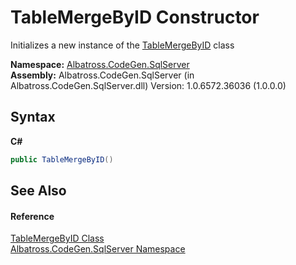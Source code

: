 # TableMergeByID Constructor 
 

Initializes a new instance of the <a href="D5433378">TableMergeByID</a> class

**Namespace:**&nbsp;<a href="9727DDEC">Albatross.CodeGen.SqlServer</a><br />**Assembly:**&nbsp;Albatross.CodeGen.SqlServer (in Albatross.CodeGen.SqlServer.dll) Version: 1.0.6572.36036 (1.0.0.0)

## Syntax

**C#**<br />
``` C#
public TableMergeByID()
```


## See Also


#### Reference
<a href="D5433378">TableMergeByID Class</a><br /><a href="9727DDEC">Albatross.CodeGen.SqlServer Namespace</a><br />
